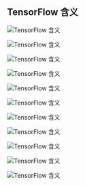## TensorFlow 含义
![](https://github.com/andyczy/czy-study-py-ml-deepLearning/blob/master/study_deep_learning_ml/study_tensorflow/note-book/img/TensorFlow含义.png "TensorFlow 含义")                 

![](https://github.com/andyczy/czy-study-py-ml-deepLearning/blob/master/study_deep_learning_ml/study_tensorflow/note-book/img/TensorFlow详细架构.png "TensorFlow 含义")  


![](https://github.com/andyczy/czy-study-py-ml-deepLearning/blob/master/study_deep_learning_ml/study_tensorflow/note-book/img/TensorFlow基本架构.png "TensorFlow 含义")           


![](https://github.com/andyczy/czy-study-py-ml-deepLearning/blob/master/study_deep_learning_ml/study_tensorflow/note-book/img/TensorFlow特点1.png "TensorFlow 含义")                

![](https://github.com/andyczy/czy-study-py-ml-deepLearning/blob/master/study_deep_learning_ml/study_tensorflow/note-book/img/TensorFlow特点2.png "TensorFlow 含义")              

![](https://github.com/andyczy/czy-study-py-ml-deepLearning/blob/master/study_deep_learning_ml/study_tensorflow/note-book/img/TensorFlow事迹1.png "TensorFlow 含义")     


![](https://github.com/andyczy/czy-study-py-ml-deepLearning/blob/master/study_deep_learning_ml/study_tensorflow/note-book/img/TensorFlow事迹2.png "TensorFlow 含义")     


![](https://github.com/andyczy/czy-study-py-ml-deepLearning/blob/master/study_deep_learning_ml/study_tensorflow/note-book/img/TensorFlow事迹3.png "TensorFlow 含义")     


![](https://github.com/andyczy/czy-study-py-ml-deepLearning/blob/master/study_deep_learning_ml/study_tensorflow/note-book/img/TensorFlow著名用途.png "TensorFlow 含义")     

![](https://github.com/andyczy/czy-study-py-ml-deepLearning/blob/master/study_deep_learning_ml/study_tensorflow/note-book/img/流行机器学习库11.png "TensorFlow 含义")     


![](https://github.com/andyczy/czy-study-py-ml-deepLearning/blob/master/study_deep_learning_ml/study_tensorflow/note-book/img/流行机器学习库.png "TensorFlow 含义")     